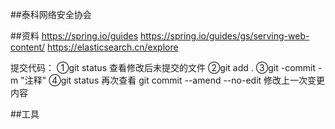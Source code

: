##泰科网络安全协会

##资料
https://spring.io/guides
https://spring.io/guides/gs/serving-web-content/
https://elasticsearch.cn/explore

提交代码：
①git status 查看修改后未提交的文件
②git add .
③git -commit -m "注释"
④git status 再次查看
git commit --amend --no-edit 修改上一次变更内容


##工具

